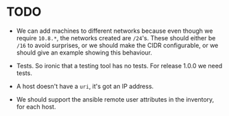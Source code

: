# TODO

* We can add machines to different networks because even though we require
  `10.8.*`, the networks created are `/24`'s. These should either be `/16` to
  avoid surprises, or we should make the CIDR configurable, or we should give an
  example showing this behaviour.

* Tests. So ironic that a testing tool has no tests. For release 1.0.0 we need tests.

* A host doesn't have a `uri`, it's got an IP address.

* We should support the ansible remote user attributes in the inventory, for each host.
